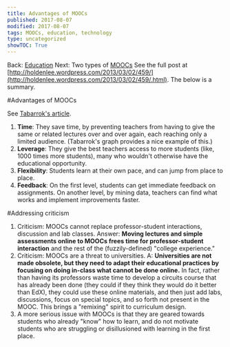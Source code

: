 ```yaml
---
title: Advantages of MOOCs
published: 2017-08-07
modified: 2017-08-07
tags: MOOCs, education, technology
type: uncategorized
showTOC: True
---
```




Back: [Education](Education.html)
Next: Two types of [MOOCs](MOOCs.html)
See the full post at [http://holdenlee.wordpress.com/2013/03/02/459/](http://holdenlee.wordpress.com/2013/03/02/459/.html). The below is a summary.

#Advantages of MOOCs

See [Tabarrok's article](http://www.cato-unbound.org/2012/11/12/alex-tabarrok/why-online-education-works).

1. **Time**: They save time, by preventing teachers from having to give the same or related lectures over and over again, each reaching only a limited audience. (Tabarrok's graph provides a nice example of this.)
1. **Leverage**: They give the best teachers access to more students (like, 1000 times more students), many who wouldn't otherwise have the educational opportunity.
1. **Flexibility**: Students learn at their own pace, and can jump from place to place.
1. **Feedback**: On the first level, students can get immediate feedback on assignments. On another level, by mining data, teachers can find what works and implement improvements faster.

#Addressing criticism

1. Criticism: MOOCs cannot replace professor-student interactions, discussion and lab classes. Answer: **Moving lectures and simple assessments online to MOOCs frees time for professor-student interaction** and the rest of the (fuzzily-defined) "college experience." 
1. Criticism: MOOCs are a threat to universities. A: **Universities are not made obsolete, but they need to adapt their educational practices by focusing on doing in-class what cannot be done online.** In fact, rather than having its professors waste time to develop a circuits course that has already been done (they could if they think they would do it better than EdX), they could use these online materials, and then just add labs, discussions, focus on special topics, and so forth not present in the MOOC. This brings a "remixing" spirit to curriculum design.
1. A more serious issue with MOOCs is that they are geared towards students who already "know" how to learn, and do not motivate students who are struggling or disillusioned with learning in the first place.



